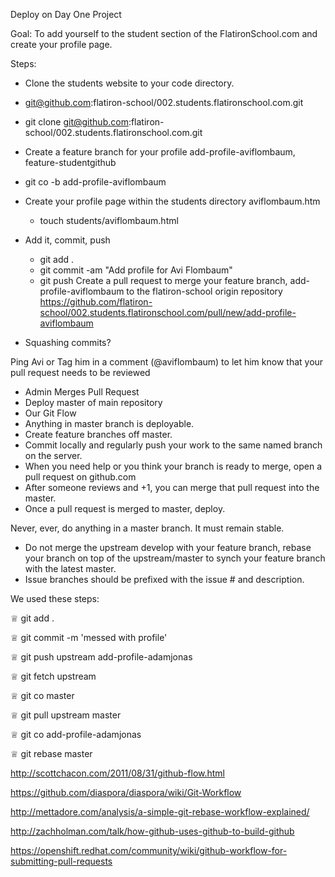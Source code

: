 Deploy on Day One Project

Goal: To add yourself to the student section of the FlatironSchool.com and create your profile page.

Steps:
- Clone the students website to your code directory.
- git@github.com:flatiron-school/002.students.flatironschool.com.git
- git clone git@github.com:flatiron-school/002.students.flatironschool.com.git
- Create a feature branch for your profile add-profile-aviflombaum, feature-studentgithub
- git co -b add-profile-aviflombaum
- Create your profile page within the students directory aviflombaum.htm
  - touch students/aviflombaum.html
- Add it, commit, push
    - git add .
    - git commit -am "Add profile for Avi Flombaum"
    - git push
Create a pull request to merge your feature branch, add-profile-aviflombaum to the flatiron-school origin repository
https://github.com/flatiron-school/002.students.flatironschool.com/pull/new/add-profile-aviflombaum

- Squashing commits?

Ping Avi or Tag him in a comment (@aviflombaum) to let him know that your pull request needs to be reviewed
- Admin Merges Pull Request
- Deploy master of main repository
- Our Git Flow
- Anything in master branch is deployable.
- Create feature branches off master.
- Commit locally and regularly push your work to the same named branch on the server.
- When you need help or you think your branch is ready to merge, open a pull request on github.com
- After someone reviews and +1, you can merge that pull request into the master.
- Once a pull request is merged to master, deploy.

Never, ever, do anything in a master branch. It must remain stable.
- Do not merge the upstream develop with your feature branch, rebase your branch on top of the upstream/master to synch your feature branch with the latest master.
- Issue branches should be prefixed with the issue # and description.

We used these steps:

♕ git add .

♕ git commit -m 'messed with profile'

♕ git push upstream add-profile-adamjonas

♕ git fetch upstream

♕ git co master

♕ git pull upstream master

♕ git co add-profile-adamjonas

♕ git rebase master


http://scottchacon.com/2011/08/31/github-flow.html

https://github.com/diaspora/diaspora/wiki/Git-Workflow

http://mettadore.com/analysis/a-simple-git-rebase-workflow-explained/

http://zachholman.com/talk/how-github-uses-github-to-build-github

https://openshift.redhat.com/community/wiki/github-workflow-for-submitting-pull-requests
